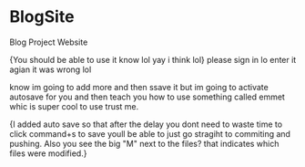 # BlogSite
Blog Project Website

{You should be able to use it know lol yay i think lol}
please sign in lo
 enter it agian it was wrong lol

 know im going to add more and then ssave it but im going to activate autosave for you and then teach you how to use something called emmet whic is super cool to use trust me.

 {I added auto save so that after the delay you dont need to waste time to click command+s to save youll be able to just go stragiht to commiting and pushing.
Also you see the big "M" next to the files? that indicates which files were modified.}